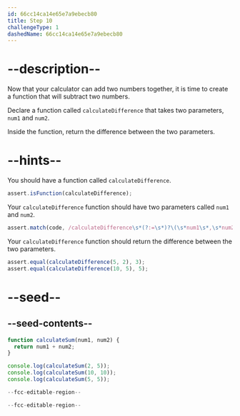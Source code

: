 ```yaml
---
id: 66cc14ca14e65e7a9ebecb80
title: Step 10
challengeType: 1
dashedName: 66cc14ca14e65e7a9ebecb80
---
```


# --description--

Now that your calculator can add two numbers together, it is time to create a function that will subtract two numbers.

Declare a function called `calculateDifference` that takes two parameters, `num1` and `num2`.

Inside the function, return the difference between the two parameters.

# --hints--

You should have a function called `calculateDifference`.

```js
assert.isFunction(calculateDifference);
```

Your `calculateDifference` function should have two parameters called `num1` and `num2`.

```js
assert.match(code, /calculateDifference\s*(?:=\s*)?\(\s*num1\s*,\s*num2\s*\)\s*/);
```

Your `calculateDifference` function should return the difference between the two parameters.

```js
assert.equal(calculateDifference(5, 2), 3);
assert.equal(calculateDifference(10, 5), 5);
```

# --seed--

## --seed-contents--

```js
function calculateSum(num1, num2) {
  return num1 + num2;
}

console.log(calculateSum(2, 5));
console.log(calculateSum(10, 10));
console.log(calculateSum(5, 5));

--fcc-editable-region--

--fcc-editable-region--
```
